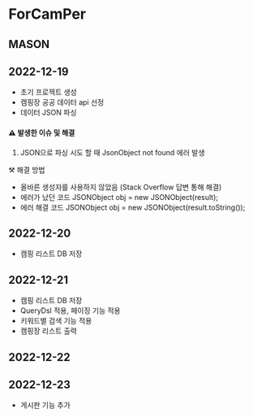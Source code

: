 # ForCamPer

##  MASON
## 2022-12-19

- 초기 프로젝트 생성
- 캠핑장 공공 데이터 api 선정
- 데이터 JSON 파싱

#### ⚠️ 발생한 이슈 및 해결

1. JSON으로 파싱 시도 할 때 JsonObject not found 에러 발생 

⚒️ 해결 방법  
- 올바른 생성자를 사용하지 않았음 (Stack Overflow 답변 통해 해결)
- 에러가 났던 코드  JSONObject obj = new JSONObject(result);
- 에러 해결 코드  JSONObject obj = new JSONObject(result.toString());

## 2022-12-20

- 캠핑 리스트 DB 저장


## 2022-12-21

- 캠핑 리스트 DB 저장
- QueryDsl 적용, 페이징 기능 적용
- 키워드별 검색 기능 적용
- 캠핑장 리스트 출력

## 2022-12-22

## 2022-12-23

- 게시판 기능 추가
